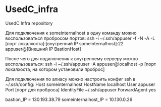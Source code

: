 # UsedC_infra
UsedC Infra repository

Для подключения к someinternalhost в одну команду можно воспользоваться пробросом портов:
ssh -i ~/.ssh/appuser -f -N -A -L [порт локалхоста]:[внутренний IP someinternalhost]:22 appuser@[Внешний IP BastionHost]

После чего для подключения к внутреннему серверу можно воспользоваться:
ssh -i ~/.ssh/appuser -A appuser@localhost -p [порт локалхоста, на котором установили проброс]

Для подключения по алиасу можно настроить конфиг ssh в ~/.ssh/config:
Host someinternalhost
    HostName localhost
    User appuser
    Port [порт для проброса]
    IdentityFile ~/.ssh/appuser
    ForwardAgent yes

bastion_IP = 130.193.38.79
someinternalhost_IP = 10.130.0.26
